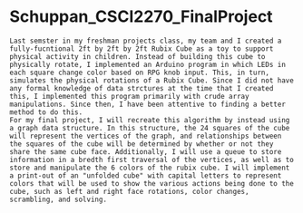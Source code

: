 # Schuppan_CSCI2270_FinalProject
    Last semster in my freshman projects class, my team and I created a fully-fucntional 2ft by 2ft by 2ft Rubix Cube as a toy to support physical activity in children. Instead of building this cube to physically rotate, I implemented an Arduino program in which LEDs in each square change color based on RPG knob input. This, in turn, simulates the physical rotations of a Rubix Cube. Since I did not have any formal knowledge of data strctures at the time that I created this, I implemented this program primarily with crude array manipulations. Since then, I have been attentive to finding a better method to do this. 
    For my final project, I will recreate this algorithm by instead using a graph data structure. In this structure, the 24 squares of the cube will represent the vertices of the graph, and relationships between the squares of the cube will be determined by whether or not they share the same cube face. Additionally, I will use a queue to store information in a bredth first traversal of the vertices, as well as to store and manipulate the 6 colors of the rubix cube. I will implement a print-out of an "unfolded cube" with capital letters to represent colors that will be used to show the various actions being done to the cube, such as left and right face rotations, color changes, scrambling, and solving.
